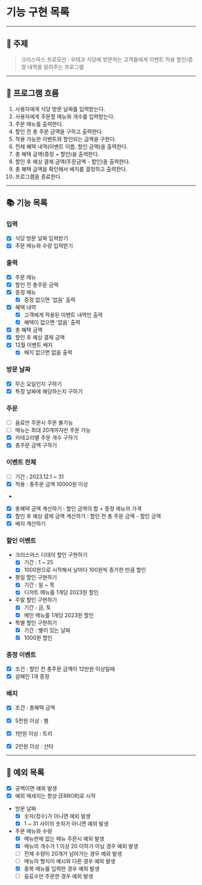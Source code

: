 # 기능 구현 목록
---
## 📌 주제
> 크리스마스 프로모션 : 우테코 식당에 방문하는 고객들에게 이벤트 적용 할인/증정 내역을 알려주는 프로그램

---
## 📍 프로그램 흐름
1. 사용자에게 식당 방문 날짜를 입력받는다.
2. 사용자에게 주문할 메뉴와 개수를 입력받는다.
3. 주문 메뉴를 출력한다.
4. 할인 전 총 주문 금액을 구하고 출력한다.
5. 적용 가능한 이벤트와 할인되는 금액을 구한다.
6. 전체 혜택 내역(이벤트 이름, 할인 금액)을 출력한다.
7. 총 혜택 금액(증정 + 할인)을 출력한다.
8. 할인 후 예상 결제 금액(주문금액 - 할인)을 출력한다.
9. 총 혜택 금액을 확인해서 배지를 결정하고 출력한다.
10. 프로그램을 종료한다.

---
## 📚 기능 목록

### 입력 
- [x] 식당 방문 날짜 입력받기 
- [x] 주문 메뉴와 수량 입력받기

### 출력 
- [x] 주문 메뉴 
- [x] 할인 전 총주문 금액
- [x] 증정 메뉴
  - [x] 증정 없으면 '없음' 출력
- [x] 혜택 내역
  - [x] 고객에게 적용된 이벤트 내역만 출력
  - [x] 혜택이 없으면 '없음' 출력
- [x] 총 혜택 금액
- [x] 할인 후 예상 결제 금액
- [x] 12월 이벤트 배지
  - [x] 배지 없으면 없음 출력

### 방문 날짜 
- [x] 무슨 요일인지 구하기 
- [x] 특정 날짜에 해당하는지 구하기

### 주문 
- [ ] 음료만 주문시 주문 불가능 
- [ ] 메뉴는 최대 20개까지만 주문 가능
- [x] 카테고리별 주문 개수 구하기 
- [x] 총주문 금액 구하기

### 이벤트 전체 
- [ ] 기간 : 2023.12.1 ~ 31 
- [x] 적용 : 총주문 금액 10000원 이상
- 
- [x] 총혜택 금액 계산하기 : 할인 금액의 합 + 증정 메뉴의 가격 
- [x] 할인 후 예상 결제 금액 계산하기 : 할인 전 총 주문 금액 - 할인 금액
- [x] 배지 계산하기

### 할인 이벤트
- 크리스마스 디데이 할인 구현하기
  - [x] 기간 : 1 ~ 25
  - [x] 1000원으로 시작해서 날마다 100원씩 증가한 만큼 할인
- 평일 할인 구현하기
  - [x] 기간 : 일 ~ 목 
  - [x] 디저트 메뉴를 1개당 2023원 할인 
- 주말 할인 구현하기
  - [x] 기간 : 금, 토
  - [x] 메인 메뉴를 1개당 2023원 할인 
- 특별 할인 구현하기
  - [x] 기간 : 별이 있는 날짜 
  - [x] 1000원 할인 

### 증정 이벤트 
- [x] 조건 : 할인 전 총주문 금액이 12만원 이상일때 
- [x] 샴페인 1개 증정

### 배지 
- [x] 조건 : 총혜택 금액 
- [x] 5천원 이상 : 별
- [x] 1만원 이상 : 트리 
- [x] 2만원 이상 : 산타 


---
## 📒 예외 목록
- [x] 공백이면 예외 발생
- [x] 예외 메세지는 항상 [ERROR]로 시작

- 방문 날짜
  - [x] 숫자(정수)가 아니면 예외 발생
  - [x] 1 ~ 31 사이의 숫자가 아니면 예외 발생 

- 주문 메뉴와 수량
  - [x] 메뉴판에 없는 메뉴 주문시 예외 발생 
  - [x] 메뉴의 개수가 1 이상 20 이하가 아닐 경우 예외 발생 
  - [ ] 전체 수량이 20개가 넘어가는 경우 예외 발생
  - [ ] 메뉴의 형식이 예시와 다른 경우 예외 발생 
  - [x] 중복 메뉴를 입력한 경우 예외 발생
  - [ ] 음료수만 주문한 경우 예외 발생
